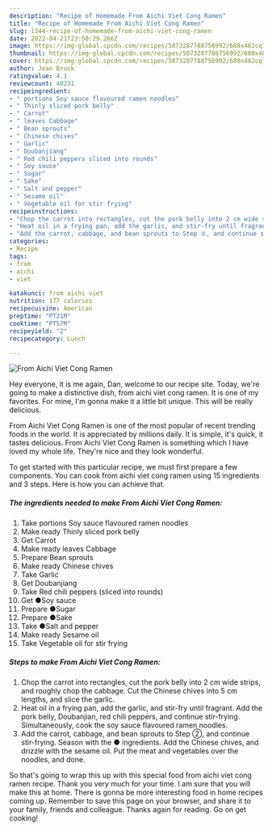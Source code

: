 ```yaml
---
description: "Recipe of Homemade From Aichi Viet Cong Ramen"
title: "Recipe of Homemade From Aichi Viet Cong Ramen"
slug: 1344-recipe-of-homemade-from-aichi-viet-cong-ramen
date: 2022-04-21T23:50:29.266Z
image: https://img-global.cpcdn.com/recipes/5873287788756992/680x482cq70/from-aichi-viet-cong-ramen-recipe-main-photo.jpg
thumbnail: https://img-global.cpcdn.com/recipes/5873287788756992/680x482cq70/from-aichi-viet-cong-ramen-recipe-main-photo.jpg
cover: https://img-global.cpcdn.com/recipes/5873287788756992/680x482cq70/from-aichi-viet-cong-ramen-recipe-main-photo.jpg
author: Jean Brock
ratingvalue: 4.1
reviewcount: 40231
recipeingredient:
- " portions Soy sauce flavoured ramen noodles"
- " Thinly sliced pork belly"
- " Carrot"
- " leaves Cabbage"
- " Bean sprouts"
- " Chinese chives"
- " Garlic"
- " Doubanjiang"
- " Red chili peppers sliced into rounds"
- " Soy sauce"
- " Sugar"
- " Sake"
- " Salt and pepper"
- " Sesame oil"
- " Vegetable oil for stir frying"
recipeinstructions:
- "Chop the carrot into rectangles, cut the pork belly into 2 cm wide strips, and roughly chop the cabbage. Cut the Chinese chives into 5 cm lengths, and slice the garlic."
- "Heat oil in a frying pan, add the garlic, and stir-fry until fragrant. Add the pork belly, Doubanjian, red chili peppers, and continue stir-frying. Simultaneously, cook the soy sauce flavoured ramen noodles."
- "Add the carrot, cabbage, and bean sprouts to Step ②, and continue stir-frying. Season with the ● ingredients. Add the Chinese chives, and drizzle with the sesame oil. Put the meat and vegetables over the noodles, and done."
categories:
- Recipe
tags:
- from
- aichi
- viet

katakunci: from aichi viet 
nutrition: 177 calories
recipecuisine: American
preptime: "PT21M"
cooktime: "PT57M"
recipeyield: "2"
recipecategory: Lunch

---
```



![From Aichi Viet Cong Ramen](https://img-global.cpcdn.com/recipes/5873287788756992/680x482cq70/from-aichi-viet-cong-ramen-recipe-main-photo.jpg)

Hey everyone, it is me again, Dan, welcome to our recipe site. Today, we're going to make a distinctive dish, from aichi viet cong ramen. It is one of my favorites. For mine, I'm gonna make it a little bit unique. This will be really delicious.



From Aichi Viet Cong Ramen is one of the most popular of recent trending foods in the world. It is appreciated by millions daily. It is simple, it's quick, it tastes delicious. From Aichi Viet Cong Ramen is something which I have loved my whole life. They're nice and they look wonderful.


To get started with this particular recipe, we must first prepare a few components. You can cook from aichi viet cong ramen using 15 ingredients and 3 steps. Here is how you can achieve that.

<!--inarticleads1-->

##### The ingredients needed to make From Aichi Viet Cong Ramen:

1. Take  portions Soy sauce flavoured ramen noodles
1. Make ready  Thinly sliced pork belly
1. Get  Carrot
1. Make ready  leaves Cabbage
1. Prepare  Bean sprouts
1. Make ready  Chinese chives
1. Take  Garlic
1. Get  Doubanjiang
1. Take  Red chili peppers (sliced into rounds)
1. Get  ●Soy sauce
1. Prepare  ●Sugar
1. Prepare  ●Sake
1. Take  ●Salt and pepper
1. Make ready  Sesame oil
1. Take  Vegetable oil for stir frying




<!--inarticleads2-->

##### Steps to make From Aichi Viet Cong Ramen:

1. Chop the carrot into rectangles, cut the pork belly into 2 cm wide strips, and roughly chop the cabbage. Cut the Chinese chives into 5 cm lengths, and slice the garlic.
1. Heat oil in a frying pan, add the garlic, and stir-fry until fragrant. Add the pork belly, Doubanjian, red chili peppers, and continue stir-frying. Simultaneously, cook the soy sauce flavoured ramen noodles.
1. Add the carrot, cabbage, and bean sprouts to Step ②, and continue stir-frying. Season with the ● ingredients. Add the Chinese chives, and drizzle with the sesame oil. Put the meat and vegetables over the noodles, and done.




So that's going to wrap this up with this special food from aichi viet cong ramen recipe. Thank you very much for your time. I am sure that you will make this at home. There is gonna be more interesting food in home recipes coming up. Remember to save this page on your browser, and share it to your family, friends and colleague. Thanks again for reading. Go on get cooking!
